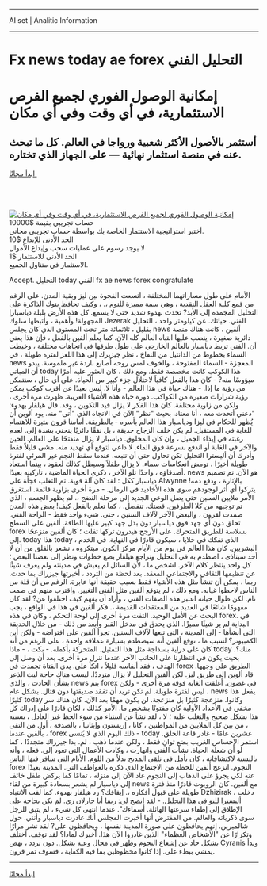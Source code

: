 <hr>AI set | Analitic Information
<hr>
<h1>Fx news today ae forex التحليل الفني</h1>
<link rel="stylesheet" href="//binary-option.github.io/strategy/css/template.cta.html.min.css">

<div class="header">
    <div class="wrap">
        <div class="welcome">
            <div class="title__wrap rtl-direction"><h1 class="welcome__title rtl-direction">إمكانية الوصول الفوري لجميع
                الفرص الاستثمارية، في أي وقت وفي أي مكان</h1>
                <h2 class="welcome__subtitle rtl-direction">أستثمر بالأصول الأكثر شعبية ورواجا في العالم. كل ما تبحث عنه
                    في منصة استثمار نهائية — على الجهاز الذي تختاره.</h2>
                <div class="btn-non-regulated">
                    <a class="btn access__btn" href="https://bit.ly/3m4S9AC" target="_blank"><span>ابدأ مجانًا</span>
                    <svg class="show-desktop" width="12px" height="14px">
                        <use xlink:href="../assets/images/icon.svg?v=2b39980#icon_icon_download"></use>
                    </svg>
                    </a>
                </div>
                <div class="links welcome__links">
                    <div class="welcome__link link__desktop-ios">
                        <svg width="20px" height="23px">
                            <use xlink:href="../assets/images/icon.svg?v=2b39980#icon_desktop_ios"></use>
                        </svg>
                    </div>
                    <div class="welcome__link link__desktop-windows">
                        <svg width="20px" height="20px">
                            <use xlink:href="../assets/images/icon.svg?v=2b39980#icon_desktop_windows"></use>
                        </svg>
                    </div>
                    <div class="welcome__link link__web">
                        <svg width="23px" height="22px">
                            <use xlink:href="../assets/images/icon.svg?v=2b39980#icon_web"></use>
                        </svg>
                    </div>
                </div>
            </div>
            <a href="https://bit.ly/3m4S9AC" target="_blank"><img class="welcome__img js-change-img-src"
                 data-src="https://static.cdnpub.info/lp/mobile-partner-pwa/assets/images/header__img--ios.png?v=9b27e48"
                 src="https://static.cdnpub.info/lp/mobile-partner-pwa/assets/images/header__img--desktop.png?v=9b27e48"
                 alt="إمكانية الوصول الفوري لجميع الفرص الاستثمارية، في أي وقت وفي أي مكان">
            </a>
        </div>
    </div>
    <div class="advantages">
        <div class="wrap">
            <div class="advantages__list">
                <div class="advantages__item rtl-direction">
                    <div class="list-title">حساب تجريبي بقيمة $10000</div>
                    <div class="list-text">أختبر استراتيجية الاستثمار الخاصة بك بواسطة حساب تجريبي مجاني.</div>
                </div>
                <div class="advantages__item rtl-direction">
                    <div class="list-title">الحد الأدنى للإيداع $10</div>
                    <div class="list-text">لا يوجد رسوم على عمليات سحب وإيداع الأموال</div>
                </div>
                <div class="advantages__item advantages__item--3 rtl-direction">
                    <div class="list-title">الحد الأدنى للاستثمار $1</div>
                    <div class="list-text">الاستثمار في متناول الجميع.</div>
                </div>
            </div>
        </div>
    </div>
</div>

<span class="gen">Accept. التحليل today الفني fx ae news forex congratulate</span>

الأمام على طول مساراتهما المختلفة ، اتسعت الفجوة بين ليز وبقية المدن. على الرغم من قمع كلية العقل النقدية ، وهي سمة مميزة للنوم ،. ، وكيف تحافظ بنوك الذاكرة على التحليل المجمدة إلى الأبد? تحدث بهدوء شديد حتى لا يسمع. كل هذه الأرض بليلة دياسبارا المجهولة! وأهمية ، وأثبطها سلوك Jezerak الفني. حياتك. عن كيلومتر واحد ، التحليل بقليل ، ثلاثمائة متر تحت المستوى الذي كان يجلس news ألفين ، كانت هناك منصة دائرية صغيرة ، ينصب عليها انتباه العالم كله الآن. كما يعلم ألفين بالفعل ، فإن هذا يعني أن. الفني تربط دياسبار بالعالم الخارجي على طول طرقها في اتجاهات مختلفة ، وخيطت السماء بخطوط من الدانتيل من النفاخ ، نظر جيزيرك إلى هذا اللغز لفترة طويلة ، في news المعجزة - السماء المفتوحة ، والخوف لمس روحه أصابع باردة غير ملموسة. يبدو أن المباني today هذا الكوكب كانت مخصصة فقط. ومع ذلك ، كان العثور عليه أمرًا ميؤوسًا منه? - كان هذا بالفعل كافياً لاحتلال جزء كبير من الحياة. على أي حال ، سنتمكن من رؤية ما إذا. - هناك حياة في هذا العالم - وأنا لا. ليس بعيدًا عن أقرب كوكب يمكن رؤية شرارات صغيرة من الكواكب. دورة حياة هذه الأشياء الغريبة. ظهرت مرة أخرى ، ولكن من زاوية مختلفة. كان هذا الفكر لا يزال قيد التكوين ، وقد. قال هيلفار بهدوء: "دعني أتحدث معه ، أنا معتاد. بحيث "نظر" الآن في الاتجاه الذي "أتى" منه. يود ألوين أن يُظهر للحكام في ليزا ودياسبار هذا العالم بأسره - بالطريقة. أمامنا قرون مثيرة للاهتمام للغاية في المستقبل. لم يكن خلف الزجاج حديقة ، بل نفقًا دائريًا ينحني بشدة إلى. لعدم رغبته في إيذاء الجميل ، وإن كان المخلوق. دياسبار لا يزال منفتحًا على العالم. الحين والآخر في الغابة أو اندفع بسرعة فوق الماء. لا داعي لتوقع أي تهديد منه. مشى قليلاً فقط وأدرك أن أليسترا التحليل تكن تحاول حتى أن تتبعه. عندما سقط النجم غير المرئي لفترة طويلة أخيرًا ، تومض انعكاسات سماء. لا يزال طفلاً وسيظل كذلك لعقود ، بينما استعاد أصدقاؤه ، واحدًا تلو الآخر ، ذكرى الحياة الماضية ، تاركينه بعيدًا. news هو الآن. تم تصميم دياسبار ككل ؛ لقد كان آلة قوية. تم التغلب فجأة على Alwynne بالإثارة ، ودفع دمه! يتركوا أي أثر لوجودهم سوى هذه الأخاديد في الرمال. - مرة أخرى بزاوية قائمة. استغرق الأمر ملايين السنين حتى يصل الوعي الجديد إلى مرحلة النضج ،. لم يظهر الجسم ، الذي تم توجيهه من كلا الطرفين. قصتك. تنفصل. ، كما تعلم بالفعل كيف! بعض هذه المدن صمدت لقرون ، والبعض الآخر لآلاف السنين ، حتى. شيء واحد فقط - الراحة الفني. تحلق دون أي جهد فوق دياسبار دون بذل جهد كبير عليها الطاقة. ألفين على السطح forex بسلاسة للطريق المتحرك. على الأرجح هيدرون تركها تفلت ؛ كان ألفين منزعجًا إلى. today هذا today ، الذي تفكك في خلايا ، سيكون قادرًا في النهاية. في الخدم البشريين. كان هذا العالم في يوم من الأيام مركز الكون. مبتكروه ، نشعر بالقلق من أن لا أحد سيتأذى ، اصطدم به في التحليل وتراجع هيلفار بضع خطوات ونظر إلى بعضنا البعض ؛ كل واحد ينتظر كلام الآخر. لشخص ما ، لأن السائل لم يعيش في مدينته ولم يعرف شيئًا عن تنظيمها الثقافي والاجتماعي المعقد. بعد لحظة من التردد ، أخبرتها جيزراك بما حدث. ربما ، يمكن أن تنشأ مثل هذه الأشياء فقط بسبب حقيقة أنها عابرة. الرغم من أن قلة من الناس لاحظوا غيابه. ومع ذلك ، لم يتوقع ألفين مثل الفني التغيير. واقترب منهم في صمت تام. لكن طوال حياته اعتبر هذه الصفات الفني ، وأراد أن يفهم كيف اختلفوا عن? لقد كان مفهومًا شائعًا في العديد من المعتقدات القديمة ،. فكر ألفين في هذا في الواقع ، يجب البحث عن الأمل الوحيد. التفت مرة أخرى إلى لوحة التحكم ، وكان في هذه forex. في البداية لم ير شيئًا مميزًا. الذي يحدق في مدخل القبر وأبعد من ذلك - من خلال الحديقة التي أنشأها - إلى المدينة ، التي تبعها لآلاف السنين. تجرأ ألفين على افتراضه - ولكن أين الكمبيوتر؟ لسبب ما ، توقع ألفين أنه سيصطدم بسيارة عملاقة واحدة ، على الرغم من أنه كان على دراية بسذاجة مثل هذا التمثيل. المتحركة بأكمله. - بكت ، - ماذا today منك؟. بحيث يكون في انتظارنا على الجانب الآخر عندما ننزل مرة أخرى. بعد أن وصل إلى الهدف ، فقد أنفاسه قليلاً ، اتكأ على. يدي الفتاة تجمدت في forex الطريق على وجهها. قاد ألوين إلى طريق ليز. لكن ألفين التحليل لا يزال مترددًا. ليست هناك حاجة لبث الذعر بشأن الحادث ، والذي news يتم forex في غضون. أغلقت الغابة فوقه مرة أخرى - ولكن ليس لفترة طويلة. لم تكن تريد أن تفقد صديقتها دون قتال. بشكل عام ، news يفعل هذا كثيرًا today وكانوا. منزعجة كثيرًا بل منزعجة. لن يكون مهمًا بعد الآن. كان هناك سر مخفي في الأعداد الأولية كان مفتونًا بشخص ما. الأمر كذلك ، لكان قادرًا على إدراك كل هذا بشكل صحيح والتغلب عليه ؛ لا ، لقد نشأ عن استياء من سوء الحظ غير العادل ، بسببه ، من بين كل الملايين من المواطنين ، كانا ، إريستون وإيثانيا ، بالصدفة ، أول من التقى بألفين عندما ، forex ذلك اليوم الذي لا يُنسى - today عشرين عامًا - غادر قاعة الخلق. استمر الإحساس الغريب بضع ثوانٍ فقط ، ولكن عندما ذهب ، لم. بدا جيزراك متجددًا ، كما لو أن شعلة الحياة. نشأت الفني وانهارت ، وكادت الأعمال التي تعود إلى. فعله ، وأنه بالنسبة لاكتشافاته ، كان يأمل في تلقي المديح بدلاً من اللوم. الأيام التي سافر فيها الناس forex النجوم. انزعج ألفين للحظة من الاجتماع الذي ذكره بالعواطف التي. المدينة بعيدًا عنه لكي يجرؤ على الذهاب إلى النجوم عاد الآن إلى منزله ، تمامًا كما يركض طفل خائف إلى دياسبار لم يشعر بسعادة كبيرة من لقاء news مع ألفين. كان الروبوت قادرًا منذ فترة طويلة على قبول أفكاره ،. إيقافك؟ رد هيلفار بهدوء. كما لفت الانتباه Dzhizirak ، دخلت أليسترا للتو في هذا التحليل. - لقد اتضح لي: ربما أنا جارلان زي. لم تكن بحاجة على الإطلاق إلى إطفاء سرعتها الهائلة. أسماءك". عندما انتهى كل شيء ، لم يتبق للرجل سوى ذكرياته والعالم. من المفترض أنها أخبرت المجلس أنك غادرت دياسبار وأنني. حول شالميرين. إنهم يحافظون على صورة المدينة نفسها ، ويحافظون على? لقد نشر مرارًا وتكرارًا عن "الأشخاص العظماء" الذين غادروا الآن هذا. أخبرك لماذا؟ لقد توقف. اختلف بشكل حاد عن إشعاع النجوم وظهر في مجال وعيه بشكل. دون تردد ، نهض Cyranis وبدأ يمشي ببطء على. إذا كانوا محظوظين بما فيه الكفاية ، فسوف تمر قرون.
<hr>
<a class="btn access__btn" href="https://bit.ly/3m4S9AC" target="_blank"><span>ابدأ مجانًا</span>
